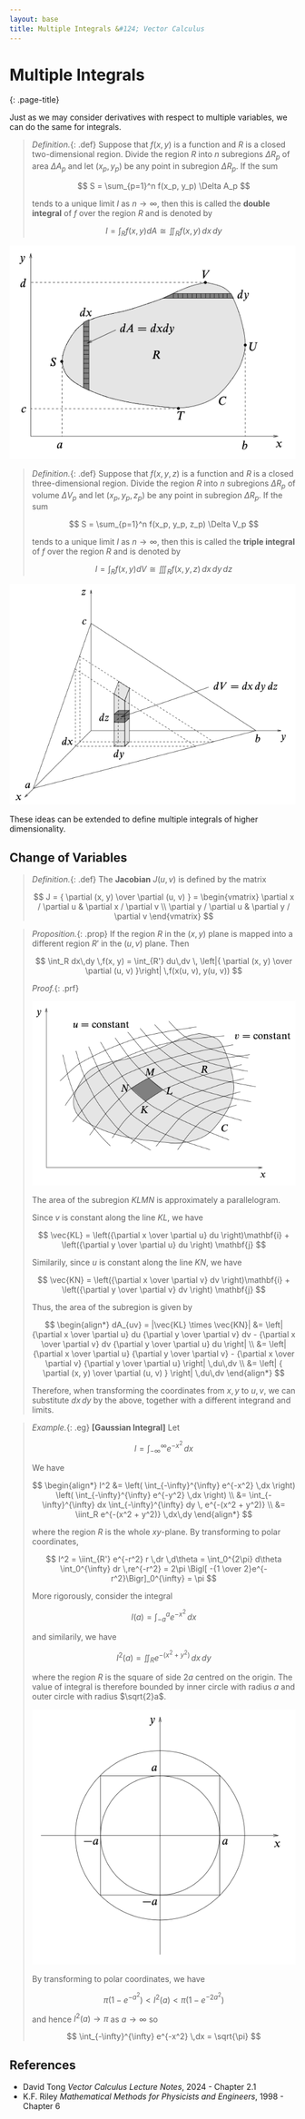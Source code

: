 ```yaml
---
layout: base
title: Multiple Integrals &#124; Vector Calculus
---
```


# Multiple Integrals
{: .page-title}

Just as we may consider derivatives with respect to multiple variables, we can do the same for integrals.

> *Definition.*{: .def}
> Suppose that $f(x, y)$ is a function and $R$ is a closed two-dimensional region.
> Divide the region $R$ into $n$ subregions $\Delta R_p$ of area $\Delta A_p$ and let $(x_p, y_p)$ be any point in subregion $\Delta R_p$.
> If the sum
>
> $$
  S = \sum_{p=1}^n f(x_p, y_p) \Delta A_p
  $$
>
> tends to a unique limit $I$ as $n \to \infty$, then this is called the **double integral** of $f$ over the region $R$ and is denoted by
>
> $$
  I = \int_R f(x, y) dA \cong \iint_R f(x, y) \,dx \,dy
  $$

![Double Integral](../images/vector-calculus-double-integral.png)

> *Definition.*{: .def}
> Suppose that $f(x, y, z)$ is a function and $R$ is a closed three-dimensional region.
> Divide the region $R$ into $n$ subregions $\Delta R_p$ of volume $\Delta V_p$ and let $(x_p, y_p, z_p)$ be any point in subregion $\Delta R_p$.
> If the sum
>
> $$
  S = \sum_{p=1}^n f(x_p, y_p, z_p) \Delta V_p
  $$
>
> tends to a unique limit $I$ as $n \to \infty$, then this is called the **triple integral** of $f$ over the region $R$ and is denoted by
>
> $$
  I = \int_R f(x, y) dV \cong \iiint_R f(x, y, z) \,dx \,dy \,dz
  $$

![Triple Integral](../images/vector-calculus-triple-integral.png)

These ideas can be extended to define multiple integrals of higher dimensionality.

## Change of Variables

> *Definition.*{: .def}
> The **Jacobian** $J(u, v)$ is defined by the matrix
>
> $$
  J = { \partial (x, y) \over \partial (u, v) } = \begin{vmatrix}
  \partial x / \partial u & \partial x / \partial v \\
  \partial y / \partial u & \partial y / \partial v
  \end{vmatrix}
  $$

> *Proposition.*{: .prop}
> If the region $R$ in the $(x, y)$ plane is mapped into a different region $R'$ in the $(u, v)$ plane.
> Then
>
> $$
  \int_R dx\,dy \,f(x, y) = \int_{R'} du\,dv \, \left|{ \partial (x, y) \over \partial (u, v) }\right| \,f(x(u, v), y(u, v))
  $$
>
> *Proof.*{: .prf}
>
> ![Change of Variable](../images/vector-calculus-change-of-variables-2d.png)
>
> The area of the subregion $KLMN$ is approximately a parallelogram.
>
> Since $v$ is constant along the line $KL$, we have
>
> $$
  \vec{KL} = \left({\partial x \over \partial u} du \right)\mathbf{i} + \left({\partial y \over \partial u} du \right) \mathbf{j}
  $$
>
> Similarily, since $u$ is constant along the line $KN$, we have
>
> $$
  \vec{KN} = \left({\partial x \over \partial v} dv \right)\mathbf{i} + \left({\partial y \over \partial v} dv \right) \mathbf{j}
  $$
>
> Thus, the area of the subregion is given by
>
> $$
  \begin{align*}
  dA_{uv} = |\vec{KL} \times \vec{KN}| &= \left| {\partial x \over \partial u} du {\partial y \over \partial v} dv - {\partial x \over \partial v} dv {\partial y \over \partial u} du \right| \\
  &= \left| {\partial x \over \partial u} {\partial y \over \partial v} - {\partial x \over \partial v} {\partial y \over \partial u} \right| \,du\,dv \\
  &= \left| { \partial (x, y) \over \partial (u, v) } \right| \,du\,dv
  \end{align*}
  $$
>
> Therefore, when transforming the coordinates from $x, y$ to $u, v$, we can substitute $dx\,dy$ by the above, together with a different integrand and limits.

> *Example.*{: .eg}
> **[Gaussian Integral]** Let
>
> $$
  I = \int_{-\infty}^{\infty} e^{-x^2} \,dx
  $$
>
> We have
>
> $$
  \begin{align*}
  I^2 &= \left( \int_{-\infty}^{\infty} e^{-x^2} \,dx \right) \left( \int_{-\infty}^{\infty} e^{-y^2} \,dx \right) \\
  &= \int_{-\infty}^{\infty} dx \int_{-\infty}^{\infty} dy \, e^{-(x^2 + y^2)} \\
  &= \iint_R e^{-(x^2 + y^2)} \,dx\,dy
  \end{align*}
  $$
>
> where the region $R$ is the whole $xy$-plane. By transforming to polar coordinates,
>
> $$
  I^2 = \iint_{R'} e^{-r^2} r \,dr \,d\theta
  = \int_0^{2\pi} d\theta \int_0^{\infty} dr \,re^{-r^2}
  = 2\pi \Bigl[ -{1 \over 2}e^{-r^2}\Bigr]_0^{\infty} = \pi
  $$
>
> More rigorously, consider the integral
>
> $$
  I(a) = \int_{-a}^a e^{-x^2} \,dx
  $$
>
> and similarily, we have
>
> $$
  I^2(a) = \iint_R e^{-(x^2 + y^2)} \,dx\,dy
  $$
>
> where the region $R$ is the square of side $2a$ centred on the origin.
> The value of integral is therefore bounded by inner circle with radius $a$ and outer circle with radius $\sqrt{2}a$.
>
> ![Gaussian Integral](../images/vector-calculus-gaussian-integral.png)
>
> By transforming to polar coordinates, we have
>
> $$
  \pi \left( 1 - e^{-a^2} \right) < I^2(a) < \pi \left( 1 - e^{-2a^2} \right)
  $$
>
> and hence $I^2(a) \to \pi$ as $a \to \infty$ so
>
> $$
  \int_{-\infty}^{\infty} e^{-x^2} \,dx = \sqrt{\pi}
  $$

## References

* David Tong _Vector Calculus Lecture Notes_, 2024 - Chapter 2.1
* K.F. Riley _Mathematical Methods for Physicists and Engineers_, 1998 - Chapter 6
